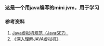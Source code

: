 ### 这是一个用java编写的mini jvm，用于学习
### 参考资料
1. [Java虚拟机规范（JavaSE7）](https://files.cnblogs.com/files/zhuYears/Java%E8%99%9A%E6%8B%9F%E6%9C%BA%E8%A7%84%E8%8C%83%EF%BC%88JavaSE7%EF%BC%89.pdf)
2. [《深入理解JAVA虚拟机》](https://book.douban.com/subject/24722612/)